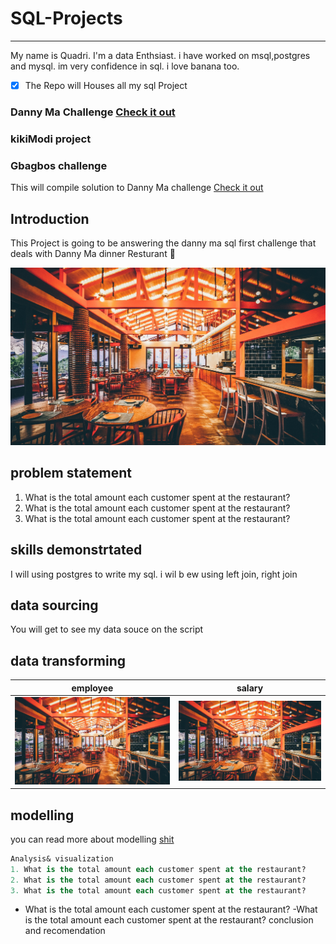 # SQL-Projects  
***
My name is Quadri. I'm a data Enthsiast. i have worked on msql,postgres and mysql. im very confidence in sql. i love banana too.

- [x] The Repo will Houses all my sql Project
### Danny Ma Challenge [Check it out](https://github.com/qhibod/SQL-Projects/blob/main/SQL_Danny_Ma.sql)
### kikiModi project
### Gbagbos challenge

This will compile solution to Danny Ma challenge [Check it out](https://github.com/qhibod/SQL-Projects/blob/main/SQL_Danny_Ma.sql)

## Introduction
This Project is going to be answering the danny ma sql first challenge that deals with Danny Ma dinner Resturant :shallow_pan_of_food:

![](japanese_resturant.jpg)

## problem statement
1. What is the total amount each customer spent at the restaurant? 
2. What is the total amount each customer spent at the restaurant?
3. What is the total amount each customer spent at the restaurant?

## skills demonstrtated
I will using postgres to write my sql. i wil b ew using left join, right join

## data sourcing
You will get to see my data souce on the script

## data transforming
employee           |       salary
:-----------------:|:-----------:
![](japanese_resturant.jpg)              | ![](japanese_resturant.jpg)


## modelling
you can read more about modelling [shit](https://techcommunity.microsoft.com/t5/educator-developer-blog/github-for-data-analyst-and-power-platform-developers/ba-p/3719651?wt.mc_id=1reg_S-1087_webpage_reactor)
```sql
Analysis& visualization
1. What is the total amount each customer spent at the restaurant? 
2. What is the total amount each customer spent at the restaurant?
3. What is the total amount each customer spent at the restaurant?
```
- What is the total amount each customer spent at the restaurant?
-What is the total amount each customer spent at the restaurant?
conclusion and recomendation
